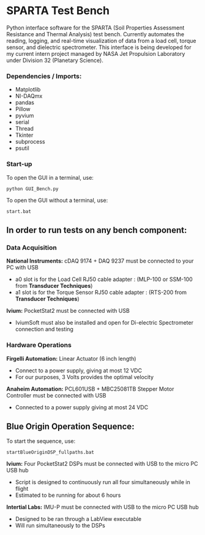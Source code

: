 # SPARTA Test Bench
Python interface software for the SPARTA (Soil Properties Assessment Resistance and Thermal Analysis) test bench. Currently automates the reading, logging, and real-time visualization of data from a load cell, torque sensor, and dielectric spectrometer.
This interface is being developed for my current intern project managed by NASA Jet Propulsion Laboratory under Division 32 (Planetary Science).

<h3>Dependencies / Imports:</h3>

 - Matplotlib
 - NI-DAQmx
 - pandas
 - Pillow
 - pyvium
 - serial
 - Thread
 - Tkinter
 - subprocess
 - psutil


<h3>Start-up</h3>

To open the GUI in a terminal, use:
```
python GUI_Bench.py
```

To open the GUI without a terminal, use:
```
start.bat
```

<h2>In order to run tests on any bench component:</h2>

<h3>Data Acquisition</h3>

**National Instruments:** cDAQ 9174 + DAQ 9237 must be connected to your PC with USB
 - a0 slot is for the Load Cell RJ50 cable adapter : (MLP-100 or SSM-100 from **Transducer Techniques**)
 - a1 slot is for the Torque Sensor RJ50 cable adapter : (RTS-200 from **Transducer Techniques**)

**Ivium:** PocketStat2 must be connected with USB
 - IviumSoft must also be installed and open for Di-electric Spectrometer connection and testing


<h3>Hardware Operations</h3>

**Firgelli Automation:** Linear Actuator (6 inch length)
 - Connect to a power supply, giving at most 12 VDC
 - For our purposes, 3 Volts provides the optimal velocity

**Anaheim Automation:** PCL601USB + MBC25081TB Stepper Motor Controller must be connected with USB
 - Connected to a power supply giving at most 24 VDC

<h2>Blue Origin Operation Sequence:</h2>

To start the sequence, use:
```
startBlueOriginDSP_fullpaths.bat
```

**Ivium:** Four PocketStat2 DSPs must be connected with USB to the micro PC USB hub
  - Script is designed to continuously run all four simultaneously while in flight
  - Estimated to be running for about 6 hours

**Intertial Labs:** IMU-P must be connected with USB to the micro PC USB hub
  - Designed to be ran through a LabView executable
  - Will run simultaneously to the DSPs
